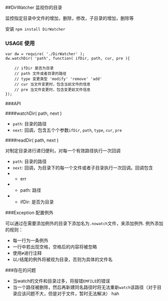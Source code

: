 ##DirWatcher 监视你的目录

监控指定目录中文件的增加，删除，修改，子目录的增加，删除等

安装 `npm install DirWatcher`

### USAGE 使用

	var dw = require( './DirWatcher' );
	dw.watchDir( 'path', function( ifDir, path, cur, pre ){
		
		// ifDir 是否为目录
		// path 文件或者目录的路径
		// type 变更类型 'modify' 'remove' 'add'
		// cur 当文件变更时，包含当前文件的信息
		// pre 当文件变更时，包含变更前文件信息	
	});
	
###API

####watchDir( path, next )

* `path`: 目录的路径
* `next`: 回调，包含五个个参数`ifDir`, `path`, `type`, `cur`, `pre`

####readDir( path, next )

对制定目录进行递归便利，对每一个有效路径执行一次回调

* `path`: 目录的路径
* `next`: 回调，为目录下的每一个文件或者子目录执行一次回调。回调包含
* * err
* * path: 路径
* * ifDir: 是否为目录

###Exception 配置例外

可以通过在需要添加例外的目录下添加名为`.nowatch`文件，来添加例外. 例外添加的规则：

* 每一行为一条例外
* 一行中若出现空格，空格后的内容将被忽略
* 使用`#`进行注释
* 以`/`结尾的例外将被视为目录，否则为具体的文件名

###存在的问题

* 当watch的文件和目录过多，将报错`EMFILE`的错误
* 当一个路径被删除，然后再新建同名路径时将无法重新`watch`该路径（对于目录应该问题不大，但是对于文件，暂时无法解决）
hah